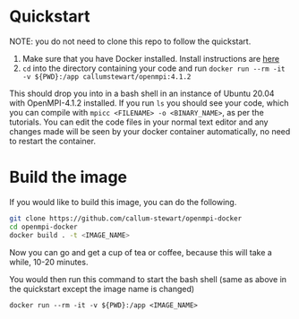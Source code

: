 # Quickstart
NOTE: you do not need to clone this repo to follow the quickstart.

1. Make sure that you have Docker installed. Install instructions are [here](https://docs.docker.com/get-docker/)
1. `cd` into the directory containing your code and run `docker run --rm -it -v ${PWD}:/app callumstewart/openmpi:4.1.2`

This should drop you into in a bash shell in an instance of Ubuntu 20.04 with OpenMPI-4.1.2 installed.
If you run `ls` you should see your code, which you can compile with `mpicc <FILENAME> -o <BINARY_NAME>`, as per the tutorials.
You can edit the code files in your normal text editor and any changes made will be seen by your docker container automatically, no need to restart the container.

# Build the image
If you would like to build this image, you can do the following.

```bash
git clone https://github.com/callum-stewart/openmpi-docker
cd openmpi-docker
docker build . -t <IMAGE_NAME>
```

Now you can go and get a cup of tea or coffee, because this will take a while, 10-20 minutes.

You would then run this command to start the bash shell (same as above in the quickstart except the image name is changed)

```
docker run --rm -it -v ${PWD}:/app <IMAGE_NAME>
```
